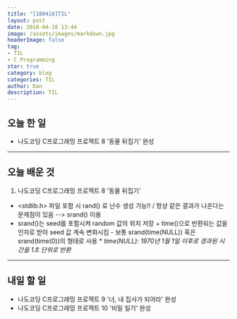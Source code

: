 ```yaml
---
title: "[180418]TIL"
layout: post
date: 2018-04-18 13:44
image: /assets/images/markdown.jpg
headerImage: false
tag:
- TIL
- C Programming
star: true
category: blog
categories: TIL
author: Dan
description: TIL
---
```


## 오늘 한 일

* 나도코딩 C프로그래밍 프로젝트 8 '동물 뒤집기' 완성


---
## 오늘 배운 것

1. 나도코딩 C프로그래밍 프로젝트 8 '동물 뒤집기'
* <stdlib.h> 파일 포함  시  rand() 로 난수 생성 가능!! / 항상 같은 결과가 나온다는 문제점이 있음 --> srand() 이용
* srand()는 seed를 포함시켜 random 값의 위치 저장 + time()으로 반환되는 값을 인자로 받아 seed 값 계속 변화시킴 - 보통 srand(time(NULL)) 혹은 srand(time(0))의 형태로 사용
      * *time(NULL): 1970년 1월 1일 이후로 경과된 시간을 1초 단위로 반환*

---
## 내일 할 일

* 나도코딩  C프로그래밍 프로젝트  9 '너, 내 집사가 되어라' 완성
* 나도코딩 C프로그래밍 프로젝트 10 '비밀 일기' 완성
